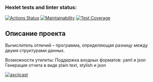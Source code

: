 ### Hexlet tests and linter status:
[![Actions Status](https://github.com/alexMAG576/java-project-71/actions/workflows/hexlet-check.yml/badge.svg)](https://github.com/alexMAG576/java-project-71/actions)
[![Maintainability](https://api.codeclimate.com/v1/badges/536a82e8c16d8b01d4c1/maintainability)](https://codeclimate.com/github/alexMAG576/java-project-71/maintainability)
[![Test Coverage](https://api.codeclimate.com/v1/badges/536a82e8c16d8b01d4c1/test_coverage)](https://codeclimate.com/github/alexMAG576/java-project-71/test_coverage)

## Описание проекта

Вычислитель отличий – программа, определяющая разницу между двумя структурами данных.

Возможности утилиты:
Поддержка входных форматов: yaml и json
Генерация отчета в виде plain text, stylish и json

[![asciicast](https://asciinema.org/a/8CGAIWhHadCphKgEdIMXPiVeQ)](https://asciinema.org/a/8CGAIWhHadCphKgEdIMXPiVeQ)
